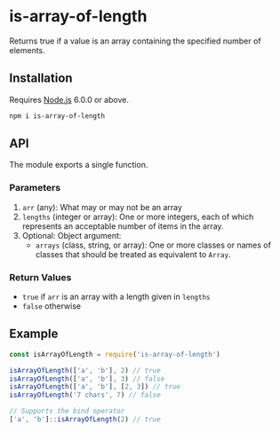 # is-array-of-length

Returns true if a value is an array containing the specified number of elements.

## Installation

Requires [Node.js](https://nodejs.org/) 6.0.0 or above.

```bash
npm i is-array-of-length
```

## API

The module exports a single function.

### Parameters

1. `arr` (any): What may or may not be an array
2. `lengths` (integer or array): One or more integers, each of which represents an acceptable number of items in the array.
3. Optional: Object argument:
    * `arrays` (class, string, or array): One or more classes or names of classes that should be treated as equivalent to `Array`.

### Return Values

* `true` if `arr` is an array with a length given in `lengths`
* `false` otherwise

## Example

```javascript
const isArrayOfLength = require('is-array-of-length')

isArrayOfLength(['a', 'b'], 2) // true
isArrayOfLength(['a', 'b'], 3) // false
isArrayOfLength(['a', 'b'], [2, 3]) // true
isArrayOfLength('7 chars', 7) // false

// Supports the bind operator
['a', 'b']::isArrayOfLength(2) // true
```
